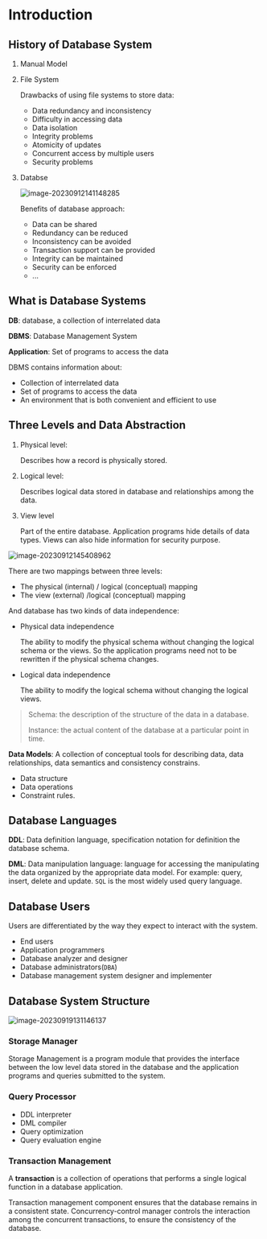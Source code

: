 # Introduction

## History of Database System

1. Manual Model

2. File System

   Drawbacks of using file systems to store data:

   - Data redundancy and inconsistency
   - Difficulty in accessing data
   - Data isolation
   - Integrity problems
   - Atomicity of updates
   - Concurrent access by multiple users
   - Security problems

3. Databse

   ![image-20230912141148285](./intro/image-20230912141148285.png)

   Benefits of database approach:

   - Data can be shared
   - Redundancy can be reduced
   - Inconsistency can be avoided
   - Transaction support can be provided
   - Integrity can be maintained 
   - Security can be enforced
   - ...

## What is Database Systems

**DB**: database, a collection of interrelated data

**DBMS**: Database Management System

**Application**: Set of programs to access the data

DBMS contains information about:

- Collection of interrelated data
- Set of programs to access the data
- An environment that is both convenient and efficient to use

## Three Levels and Data Abstraction

1. Physical level:

   Describes how a record is physically stored.

2. Logical level:

   Describes logical data stored in database and relationships among the data.

3. View level

   Part of the entire database. Application programs hide details of data types. Views can also hide information for security purpose.

![image-20230912145408962](./intro/image-20230912145408962.png)

There are two mappings between three levels:

- The physical (internal) / logical (conceptual) mapping
- The view (external) /logical (conceptual) mapping

And database has two kinds of data independence:

- Physical data independence

  The ability to modify the physical schema without changing the logical schema or the views. So the application programs need not to be rewritten if the physical schema changes.

- Logical data independence

  The ability to modify the logical schema without changing the logical views.

> Schema: the description of the structure of the data in a database.
>
> Instance: the actual content of the database at a particular point in time.

**Data Models**: A collection of conceptual tools for describing data, data relationships, data semantics and consistency constrains.

- Data structure
- Data operations
- Constraint rules.

## Database Languages

**DDL**: Data definition language, specification notation for definition the database schema.

**DML**: Data manipulation language: language for accessing the manipulating the data organized by the appropriate data model. For example: query, insert, delete and update. `SQL` is the most widely used query language.

## Database Users

Users are differentiated by the way they expect to interact with the system.

- End users
- Application programmers
- Database analyzer and designer
- Database administrators(`DBA`)
- Database management system designer and implementer

## Database System Structure

![image-20230919131146137](./intro/image-20230919131146137.png)

### Storage Manager

Storage Management is a program module that provides the interface between the low level data stored in the database and the application programs and queries submitted to the system.

### Query Processor

- DDL interpreter
- DML compiler
- Query optimization
- Query evaluation engine

### Transaction Management

A **transaction** is a collection of operations that performs a single logical function in a database application.

Transaction management component ensures that the database remains in a consistent state. Concurrency-control manager controls the interaction among the concurrent transactions, to ensure the consistency of the database.



